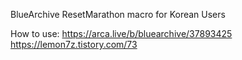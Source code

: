 BlueArchive ResetMarathon macro for Korean Users

How to use:
https://arca.live/b/bluearchive/37893425
https://lemon7z.tistory.com/73
